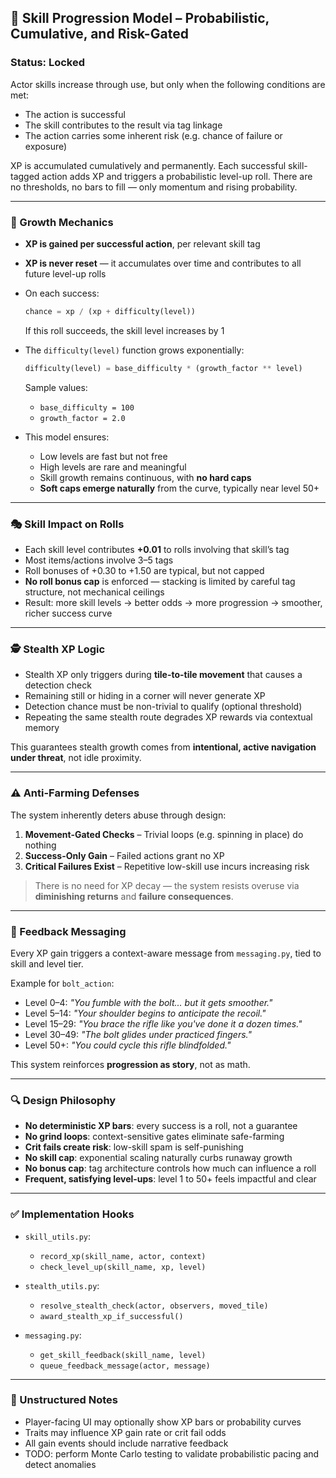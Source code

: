 ## 🎯 Skill Progression Model – Probabilistic, Cumulative, and Risk-Gated

### Status: Locked

Actor skills increase through use, but only when the following conditions are met:

* The action is successful
* The skill contributes to the result via tag linkage
* The action carries some inherent risk (e.g. chance of failure or exposure)

XP is accumulated cumulatively and permanently. Each successful skill-tagged action adds XP and triggers a probabilistic level-up roll. There are no thresholds, no bars to fill — only momentum and rising probability.

---

### 📐 Growth Mechanics

* **XP is gained per successful action**, per relevant skill tag

* **XP is never reset** — it accumulates over time and contributes to all future level-up rolls

* On each success:

  ```python
  chance = xp / (xp + difficulty(level))
  ```

  If this roll succeeds, the skill level increases by 1

* The `difficulty(level)` function grows exponentially:

  ```python
  difficulty(level) = base_difficulty * (growth_factor ** level)
  ```

  Sample values:

  * `base_difficulty = 100`
  * `growth_factor = 2.0`

* This model ensures:

  * Low levels are fast but not free
  * High levels are rare and meaningful
  * Skill growth remains continuous, with **no hard caps**
  * **Soft caps emerge naturally** from the curve, typically near level 50+

---

### 🎭 Skill Impact on Rolls

* Each skill level contributes **+0.01** to rolls involving that skill’s tag
* Most items/actions involve 3–5 tags
* Roll bonuses of +0.30 to +1.50 are typical, but not capped
* **No roll bonus cap** is enforced — stacking is limited by careful tag structure, not mechanical ceilings
* Result: more skill levels → better odds → more progression → smoother, richer success curve

---

### 🕵️ Stealth XP Logic

* Stealth XP only triggers during **tile-to-tile movement** that causes a detection check
* Remaining still or hiding in a corner will never generate XP
* Detection chance must be non-trivial to qualify (optional threshold)
* Repeating the same stealth route degrades XP rewards via contextual memory

This guarantees stealth growth comes from **intentional, active navigation under threat**, not idle proximity.

---

### ⚠️ Anti-Farming Defenses

The system inherently deters abuse through design:

1. **Movement-Gated Checks** – Trivial loops (e.g. spinning in place) do nothing
2. **Success-Only Gain** – Failed actions grant no XP
3. **Critical Failures Exist** – Repetitive low-skill use incurs increasing risk

> There is no need for XP decay — the system resists overuse via **diminishing returns** and **failure consequences**.

---

### 💬 Feedback Messaging

Every XP gain triggers a context-aware message from `messaging.py`, tied to skill and level tier.

Example for `bolt_action`:

* Level 0–4: *"You fumble with the bolt... but it gets smoother."*
* Level 5–14: *"Your shoulder begins to anticipate the recoil."*
* Level 15–29: *"You brace the rifle like you've done it a dozen times."*
* Level 30–49: *"The bolt glides under practiced fingers."*
* Level 50+: *"You could cycle this rifle blindfolded."*

This system reinforces **progression as story**, not as math.

---

### 🔍 Design Philosophy

* **No deterministic XP bars**: every success is a roll, not a guarantee
* **No grind loops**: context-sensitive gates eliminate safe-farming
* **Crit fails create risk**: low-skill spam is self-punishing
* **No skill cap**: exponential scaling naturally curbs runaway growth
* **No bonus cap**: tag architecture controls how much can influence a roll
* **Frequent, satisfying level-ups**: level 1 to 50+ feels impactful and clear

---

### ✅ Implementation Hooks

* `skill_utils.py`:

  * `record_xp(skill_name, actor, context)`
  * `check_level_up(skill_name, xp, level)`

* `stealth_utils.py`:

  * `resolve_stealth_check(actor, observers, moved_tile)`
  * `award_stealth_xp_if_successful()`

* `messaging.py`:

  * `get_skill_feedback(skill_name, level)`
  * `queue_feedback_message(actor, message)`

---

### 📌 Unstructured Notes

* Player-facing UI may optionally show XP bars or probability curves
* Traits may influence XP gain rate or crit fail odds
* All gain events should include narrative feedback
* TODO: perform Monte Carlo testing to validate probabilistic pacing and detect anomalies